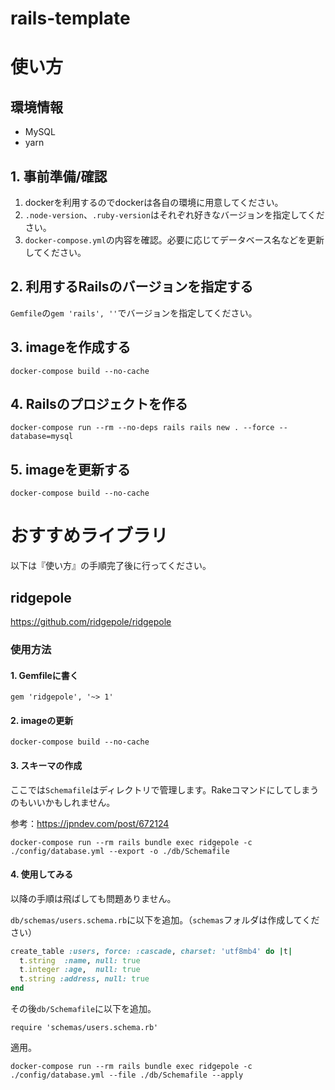 # rails-template

# 使い方
## 環境情報
- MySQL
- yarn

## 1. 事前準備/確認
1. dockerを利用するのでdockerは各自の環境に用意してください。
2. `.node-version`、`.ruby-version`はそれぞれ好きなバージョンを指定してください。
3. `docker-compose.yml`の内容を確認。必要に応じてデータベース名などを更新してください。

## 2. 利用するRailsのバージョンを指定する
`Gemfile`の`gem 'rails', ''`でバージョンを指定してください。

## 3. imageを作成する
`docker-compose build --no-cache`

## 4. Railsのプロジェクトを作る
`docker-compose run --rm --no-deps rails rails new . --force --database=mysql`

## 5. imageを更新する
`docker-compose build --no-cache`

# おすすめライブラリ
以下は『使い方』の手順完了後に行ってください。

## ridgepole
https://github.com/ridgepole/ridgepole

### 使用方法
#### 1. Gemfileに書く
`gem 'ridgepole', '~> 1'`

#### 2. imageの更新
`docker-compose build --no-cache`

#### 3. スキーマの作成
ここでは`Schemafile`はディレクトリで管理します。Rakeコマンドにしてしまうのもいいかもしれません。

参考：https://jpndev.com/post/672124

`docker-compose run --rm rails bundle exec ridgepole -c ./config/database.yml --export -o ./db/Schemafile`

#### 4. 使用してみる
以降の手順は飛ばしても問題ありません。

`db/schemas/users.schema.rb`に以下を追加。（`schemas`フォルダは作成してください）

```ruby
create_table :users, force: :cascade, charset: 'utf8mb4' do |t|
  t.string  :name, null: true
  t.integer :age,  null: true
  t.string :address, null: true
end
```

その後`db/Schemafile`に以下を追加。

```
require 'schemas/users.schema.rb'
```

適用。

`docker-compose run --rm rails bundle exec ridgepole -c ./config/database.yml --file ./db/Schemafile --apply`
